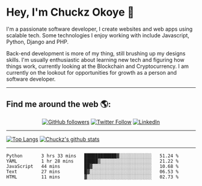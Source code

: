 # Hey, I'm Chuckz Okoye 👑


I'm a passionate software developer, I create websites and web apps using scalable tech. Some technologies I enjoy working with include Javascript, Python, Django and PHP.

Back-end development is more of my thing, still brushing up my designs skills. I'm usually enthusiastic about learning new tech and figuring how things work, currently looking at the Blockchain and Cryptocurrency.
I am currently on the lookout for opportunities for growth as a person and software developer.

-----

## Find me around the web 🌎:
<p align="center">
    <a href="https://github.com/tricelex"><img alt="GitHub followers" src="https://img.shields.io/github/followers/tricelex?style=social"></a>
	<a href="https://twitter.com/chuckzokoye"><img alt="Twitter Follow" src="https://img.shields.io/twitter/follow/chuckzokoye?style=social"></a>
	<a href="https://www.linkedin.com/in/chuckzokoye"><img src="https://img.shields.io/badge/LinkedIn--_.svg?style=social&logo=linkedin" alt="LinkedIn"></a>
</p>

-----
[![Top Langs](https://github-readme-stats.vercel.app/api/top-langs/?username=tricelex)](https://github.com/anuraghazra/github-readme-stats)   [![Chuckz's github stats](https://github-readme-stats.vercel.app/api?username=tricelex&count_private=true&show_icons=true&theme=shades-of-purple)](https://github.com/anuraghazra/github-readme-stats)





-----

<!--START_SECTION:waka-->
```text
Python       3 hrs 33 mins   ████████████▓░░░░░░░░░░░░   51.24 % 
YAML         1 hr 28 mins    █████▒░░░░░░░░░░░░░░░░░░░   21.22 % 
JavaScript   44 mins         ██▓░░░░░░░░░░░░░░░░░░░░░░   10.68 % 
Text         27 mins         █▓░░░░░░░░░░░░░░░░░░░░░░░   06.53 % 
HTML         11 mins         ▓░░░░░░░░░░░░░░░░░░░░░░░░   02.73 % 
```
<!--END_SECTION:waka-->